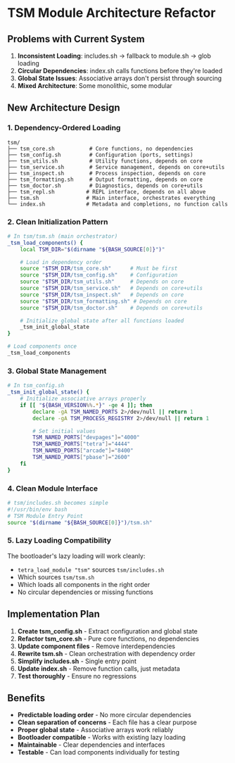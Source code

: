 # TSM Module Architecture Refactor

## Problems with Current System

1. **Inconsistent Loading**: includes.sh → fallback to module.sh → glob loading
2. **Circular Dependencies**: index.sh calls functions before they're loaded
3. **Global State Issues**: Associative arrays don't persist through sourcing
4. **Mixed Architecture**: Some monolithic, some modular

## New Architecture Design

### 1. Dependency-Ordered Loading
```
tsm/
├── tsm_core.sh           # Core functions, no dependencies
├── tsm_config.sh         # Configuration (ports, settings)
├── tsm_utils.sh          # Utility functions, depends on core
├── tsm_service.sh        # Service management, depends on core+utils
├── tsm_inspect.sh        # Process inspection, depends on core
├── tsm_formatting.sh     # Output formatting, depends on core
├── tsm_doctor.sh         # Diagnostics, depends on core+utils
├── tsm_repl.sh          # REPL interface, depends on all above
├── tsm.sh               # Main interface, orchestrates everything
└── index.sh             # Metadata and completions, no function calls
```

### 2. Clean Initialization Pattern
```bash
# In tsm/tsm.sh (main orchestrator)
_tsm_load_components() {
    local TSM_DIR="$(dirname "${BASH_SOURCE[0]}")"

    # Load in dependency order
    source "$TSM_DIR/tsm_core.sh"      # Must be first
    source "$TSM_DIR/tsm_config.sh"    # Configuration
    source "$TSM_DIR/tsm_utils.sh"     # Depends on core
    source "$TSM_DIR/tsm_service.sh"   # Depends on core+utils
    source "$TSM_DIR/tsm_inspect.sh"   # Depends on core
    source "$TSM_DIR/tsm_formatting.sh" # Depends on core
    source "$TSM_DIR/tsm_doctor.sh"    # Depends on core+utils

    # Initialize global state after all functions loaded
    _tsm_init_global_state
}

# Load components once
_tsm_load_components
```

### 3. Global State Management
```bash
# In tsm_config.sh
_tsm_init_global_state() {
    # Initialize associative arrays properly
    if [[ "${BASH_VERSION%%.*}" -ge 4 ]]; then
        declare -gA TSM_NAMED_PORTS 2>/dev/null || return 1
        declare -gA TSM_PROCESS_REGISTRY 2>/dev/null || return 1

        # Set initial values
        TSM_NAMED_PORTS["devpages"]="4000"
        TSM_NAMED_PORTS["tetra"]="4444"
        TSM_NAMED_PORTS["arcade"]="8400"
        TSM_NAMED_PORTS["pbase"]="2600"
    fi
}
```

### 4. Clean Module Interface
```bash
# tsm/includes.sh becomes simple
#!/usr/bin/env bash
# TSM Module Entry Point
source "$(dirname "${BASH_SOURCE[0]}")/tsm.sh"
```

### 5. Lazy Loading Compatibility
The bootloader's lazy loading will work cleanly:
- `tetra_load_module "tsm"` sources `tsm/includes.sh`
- Which sources `tsm/tsm.sh`
- Which loads all components in the right order
- No circular dependencies or missing functions

## Implementation Plan

1. **Create tsm_config.sh** - Extract configuration and global state
2. **Refactor tsm_core.sh** - Pure core functions, no dependencies
3. **Update component files** - Remove interdependencies
4. **Rewrite tsm.sh** - Clean orchestration with dependency order
5. **Simplify includes.sh** - Single entry point
6. **Update index.sh** - Remove function calls, just metadata
7. **Test thoroughly** - Ensure no regressions

## Benefits

- **Predictable loading order** - No more circular dependencies
- **Clean separation of concerns** - Each file has a clear purpose
- **Proper global state** - Associative arrays work reliably
- **Bootloader compatible** - Works with existing lazy loading
- **Maintainable** - Clear dependencies and interfaces
- **Testable** - Can load components individually for testing